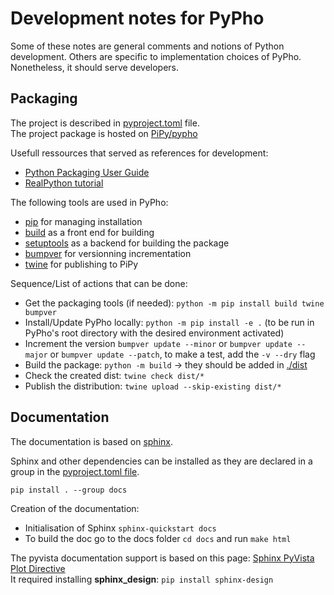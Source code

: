# Development notes for PyPho

Some of these notes are general comments and notions of Python development.
Others are specific to implementation choices of PyPho.
Nonetheless, it should serve developers.

## Packaging

The project is described in [pyproject.toml](./pyproject.toml) file.  
The project package is hosted on [PiPy/pypho](https://pypi.org/project/pypho/)

Usefull ressources that served as references for development:
* [Python Packaging User Guide](https://packaging.python.org/en/latest/tutorials/packaging-projects/) 
* [RealPython tutorial](https://realpython.com/pypi-publish-python-package/#version-your-package) 

The following tools are used in PyPho:
* [pip](https://packaging.python.org/en/latest/key_projects/#pip) for managing installation
* [build](https://packaging.python.org/en/latest/key_projects/#build) as a front end for building
* [setuptools](https://setuptools.pypa.io/en/latest/index.html) as a backend for building the package
* [bumpver](https://pypi.org/project/bumpver/) for versionning incrementation
* [twine](https://packaging.python.org/en/latest/key_projects/#twine) for publishing to PiPy

Sequence/List of actions that can be done:
* Get the packaging tools (if needed): ```python -m pip install build twine bumpver```
* Install/Update PyPho locally: ```python -m pip install -e .``` (to be run in PyPho's root directory with the desired environment activated)
* Increment the version ```bumpver update --minor``` or ```bumpver update --major``` or ```bumpver update --patch```, to make a test, add the ```-v --dry``` flag
* Build the package: ```python -m build``` -> they should be added in [./dist](./dist)
* Check the created dist: ```twine check dist/*```
* Publish the distribution: ```twine upload --skip-existing dist/*```

## Documentation

The documentation is based on [sphinx](https://www.sphinx-doc.org).

Sphinx and other dependencies can be installed as they are declared in a group in the [pyproject.toml file](./pyproject.toml).
```
pip install . --group docs
```

Creation of the documentation:
* Initialisation of Sphinx `sphinx-quickstart docs`
* To build the doc go to the docs folder `cd docs` and run `make html`

The pyvista documentation support is based on this page: [Sphinx PyVista Plot Directive](https://docs.pyvista.org/extras/plot_directive.html)  
It required installing **sphinx_design**: `pip install sphinx-design`
